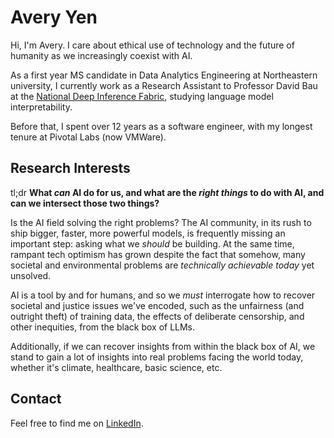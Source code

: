 # Avery Yen

Hi, I'm Avery. I care about ethical use of technology and the future of humanity as we increasingly coexist with AI.

As a first year MS candidate in Data Analytics Engineering at Northeastern university, I currently work as a Research Assistant to Professor David Bau at the [National Deep Inference Fabric](https://ndif.us), studying language model interpretability.

Before that, I spent over 12 years as a software engineer, with my longest tenure at Pivotal Labs (now VMWare).

## Research Interests

tl;dr **What *can* AI do for us, and what are the *right things* to do with AI, and can we intersect those two things?**

Is the AI field solving the right problems? The AI community, in its rush to ship bigger, faster, more powerful models, is frequently missing an important step: asking what we *should* be building. At the same time, rampant tech optimism has grown despite the fact that somehow, many societal and environmental problems are *technically achievable today* yet unsolved.

AI is a tool by and for humans, and so we *must* interrogate how to recover societal and justice issues we've encoded, such as the unfairness (and outright theft) of training data, the effects of deliberate censorship, and other inequities, from the black box of LLMs.

Additionally, if we can recover insights from within the black box of AI, we stand to gain a lot of insights into real problems facing the world today, whether it's climate, healthcare, basic science, etc.

## Contact

Feel free to find me on [LinkedIn](https://linkedin.com/in/averyyen/).
